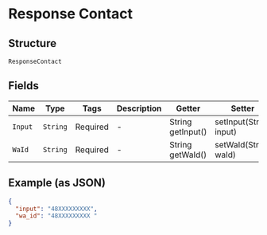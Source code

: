 
# Response Contact

## Structure

`ResponseContact`

## Fields

| Name | Type | Tags | Description | Getter | Setter |
|  --- | --- | --- | --- | --- | --- |
| `Input` | `String` | Required | - | String getInput() | setInput(String input) |
| `WaId` | `String` | Required | - | String getWaId() | setWaId(String waId) |

## Example (as JSON)

```json
{
  "input": "48XXXXXXXXX",
  "wa_id": "48XXXXXXXXX "
}
```

